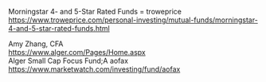      

 Morningstar 4- and 5-Star Rated Funds = troweprice     
https://www.troweprice.com/personal-investing/mutual-funds/morningstar-4-and-5-star-rated-funds.html

Amy Zhang, CFA    
https://www.alger.com/Pages/Home.aspx    
Alger Small Cap Focus Fund;A   aofax    
https://www.marketwatch.com/investing/fund/aofax     
